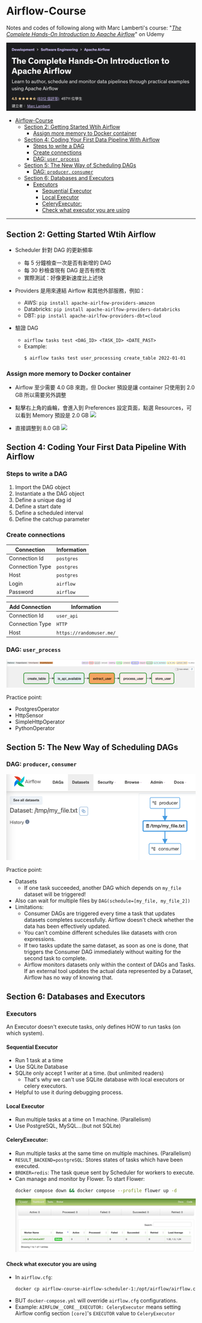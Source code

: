 # Airflow-Course
Notes and codes of following along with Marc Lamberti's course: "*[The Complete Hands-On Introduction to Apache Airflow](https://www.udemy.com/course/the-complete-hands-on-course-to-master-apache-airflow/)*" on Udemy

![course_cover](images/course_cover.png)

- [Airflow-Course](#airflow-course)
  - [Section 2: Getting Started Wtih Airflow](#section-2-getting-started-wtih-airflow)
    - [Assign more memory to Docker container](#assign-more-memory-to-docker-container)
  - [Section 4: Coding Your First Data Pipeline With Airflow](#section-4-coding-your-first-data-pipeline-with-airflow)
    - [Steps to write a DAG](#steps-to-write-a-dag)
    - [Create connections](#create-connections)
    - [DAG: `user_process`](#dag-user_process)
  - [Section 5: The New Way of Scheduling DAGs](#section-5-the-new-way-of-scheduling-dags)
    - [DAG: `producer`, `consumer`](#dag-producer-consumer)
  - [Section 6: Databases and Executors](#section-6-databases-and-executors)
    - [Executors](#executors)
      - [Sequential Executor](#sequential-executor)
      - [Local Executor](#local-executor)
      - [CeleryExecutor:](#celeryexecutor)
      - [Check what executor you are using](#check-what-executor-you-are-using)

---
## Section 2: Getting Started Wtih Airflow

- Scheduler 針對 DAG 的更新頻率
    - 每 5 分鐘檢查一次是否有新增的 DAG
    - 每 30 秒檢查現有 DAG 是否有修改
    - 實際測試：好像更新速度比上述快

- Providers 是用來連結 Airflow 和其他外部服務，例如：
    - AWS: `pip install apache-airlfow-providers-amazon`
    - Databricks: `pip install apache-airlfow-providers-databricks`
    - DBT: `pip install apache-airlfow-providers-dbt=cloud`

- 驗證 DAG
    - ```airflow tasks test <DAG_ID> <TASK_ID> <DATE_PAST>```
    - Example:
        ```bash
        $ airflow tasks test user_processing create_table 2022-01-01
        ```

### Assign more memory to Docker container

- Airflow 至少需要 4.0 GB 來跑，但 Docker 預設是讓 container 只使用到 2.0 GB
所以需要另外調整

- 點擊右上角的齒輪，會進入到 Preferences 設定頁面，點選 Resources，可以看到 Memory 預設是 2.0 GB
![](https://i.imgur.com/6vjqbyY.png)

- 直接調整到 8.0 GB
![](https://i.imgur.com/EPm8aL3.png)

## Section 4: Coding Your First Data Pipeline With Airflow

### Steps to write a DAG

1. Import the DAG object
2. Instantiate a the DAG object
3. Define a unique dag id
4. Define a start date
5. Define a scheduled interval
6. Define the catchup parameter

### Create connections

| Connection | Information |
| ---- | ---- |
| Connection Id | `postgres`|
| Connection Type | `postgres`|
| Host | `postgres`|
| Login | `airflow`|
| Password | `airflow`|

| Add Connection | Information |
| ---- | ---- |
| Connection Id | `user_api`|
| Connection Type | `HTTP`|
| Host | `https://randomuser.me/`|

### DAG: `user_process`

![user_process](images/user_process.png)

Practice point:
- PostgresOperator
- HttpSensor
- SimpleHttpOperator
- PythonOperator

## Section 5: The New Way of Scheduling DAGs
### DAG: `producer`, `consumer`

![Datasets_my_file](images/Datasets_my_file.png)

Practice point:
- Datasets
  - If one task succeeded, another DAG which depends on `my_file` dataset will be triggered!
- Also can wait for multiple files by `DAG(schedule=[my_file, my_file_2])`
- Limitations:
  - Consumer DAGs are triggered every time a task that updates datasets completes successfully. Airflow doesn't check whether the data has been effectively updated.
  - You can't combine different schedules like datasets with cron expressions.
  - If two tasks update the same dataset, as soon as one is done, that triggers the Consumer DAG immediately without waiting for the second task to complete.
  - Airflow monitors datasets only within the context of DAGs and Tasks. If an external tool updates the actual data represented by a Dataset, Airflow has no way of knowing that.

## Section 6: Databases and Executors

### Executors
An Executor doesn't execute tasks, only defines HOW to run tasks (on which system).

#### Sequential Executor 
- Run 1 task at a time
- Use SQLite Database
- SQLite only accept 1 writer at a time. (but unlimited readers)
  - That's why we can't use SQLite database with local executors or celery executors.
- Helpful to use it during debugging process.

#### Local Executor
-  Run multiple tasks at a time on 1 machine. (Parallelism)
-  Use PostgreSQL, MySQL...(but not SQLite)

#### CeleryExecutor: 
- Run multiple tasks at the same time on multiple machines. (Parallelism)
- `RESULT_BACKEND=postgreSQL`: Stores states of tasks which have been executed.
- `BROKER=redis`: The task queue sent by Scheduler for workers to execute.
- Can manage and monitor by Flower. To start Flower:
  ```bash
  docker compose down && docker compose --profile flower up -d
  ```
  ![flower](images/flower.png)

#### Check what executor you are using
- In `airflow.cfg`:
  ```bash
  docker cp airflow-course-airflow-scheduler-1:/opt/airflow/airflow.cfg .
  ```
- BUT `docker-compose.yml` will override `airflow.cfg` configurations.
- Example: `AIRFLOW__CORE__EXECUTOR: CeleryExecutor` means setting Airflow config section `[core]`'s `EXECUTOR` value to `CeleryExecutor`

